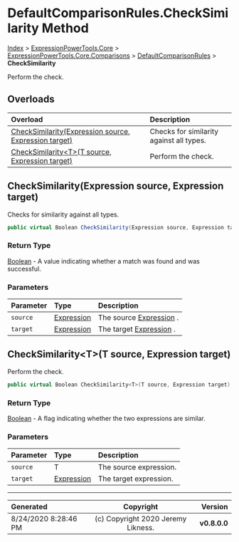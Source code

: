 ﻿# DefaultComparisonRules.CheckSimilarity Method

[Index](../index.md) > [ExpressionPowerTools.Core](ExpressionPowerTools.Core.a.md) > [ExpressionPowerTools.Core.Comparisons](ExpressionPowerTools.Core.Comparisons.n.md) > [DefaultComparisonRules](ExpressionPowerTools.Core.Comparisons.DefaultComparisonRules.cs.md) > **CheckSimilarity**

Perform the check.

## Overloads

| Overload | Description |
| :-- | :-- |
| [CheckSimilarity(Expression source, Expression target)](#checksimilarityexpression-source-expression-target) | Checks for similarity against all types. |
| [CheckSimilarity&lt;T>(T source, Expression target)](#checksimilaritytt-source-expression-target) | Perform the check. |
## CheckSimilarity(Expression source, Expression target)

Checks for similarity against all types.

```csharp
public virtual Boolean CheckSimilarity(Expression source, Expression target)
```

### Return Type

 [Boolean](https://docs.microsoft.com/dotnet/api/system.boolean)  - A value indicating whether a match was found and was successful.

### Parameters

| Parameter | Type | Description |
| :-- | :-- | :-- |
| `source` | [Expression](https://docs.microsoft.com/dotnet/api/system.linq.expressions.expression) | The source [Expression](https://docs.microsoft.com/dotnet/api/system.linq.expressions.expression) . |
| `target` | [Expression](https://docs.microsoft.com/dotnet/api/system.linq.expressions.expression) | The target [Expression](https://docs.microsoft.com/dotnet/api/system.linq.expressions.expression) . |


## CheckSimilarity&lt;T>(T source, Expression target)

Perform the check.

```csharp
public virtual Boolean CheckSimilarity<T>(T source, Expression target)
```

### Return Type

 [Boolean](https://docs.microsoft.com/dotnet/api/system.boolean)  - A flag indicating whether the two expressions are similar.

### Parameters

| Parameter | Type | Description |
| :-- | :-- | :-- |
| `source` | T | The source expression. |
| `target` | [Expression](https://docs.microsoft.com/dotnet/api/system.linq.expressions.expression) | The target expression. |



---

| Generated | Copyright | Version |
| :-- | :-: | --: |
| 8/24/2020 8:28:46 PM | (c) Copyright 2020 Jeremy Likness. | **v0.8.0.0** |
